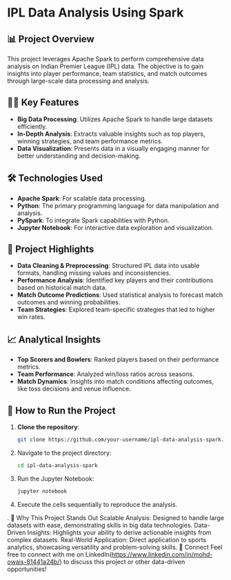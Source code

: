 # IPL Data Analysis Using Spark

## 📊 Project Overview
This project leverages Apache Spark to perform comprehensive data analysis on Indian Premier League (IPL) data. The objective is to gain insights into player performance, team statistics, and match outcomes through large-scale data processing and analysis.

## 🧑‍💻 Key Features
- **Big Data Processing**: Utilizes Apache Spark to handle large datasets efficiently.
- **In-Depth Analysis**: Extracts valuable insights such as top players, winning strategies, and team performance metrics.
- **Data Visualization**: Presents data in a visually engaging manner for better understanding and decision-making.

## 🛠️ Technologies Used
- **Apache Spark**: For scalable data processing.
- **Python**: The primary programming language for data manipulation and analysis.
- **PySpark**: To integrate Spark capabilities with Python.
- **Jupyter Notebook**: For interactive data exploration and visualization.

## 🚀 Project Highlights
- **Data Cleaning & Preprocessing**: Structured IPL data into usable formats, handling missing values and inconsistencies.
- **Performance Analysis**: Identified key players and their contributions based on historical match data.
- **Match Outcome Predictions**: Used statistical analysis to forecast match outcomes and winning probabilities.
- **Team Strategies**: Explored team-specific strategies that led to higher win rates.

## 📈 Analytical Insights
- **Top Scorers and Bowlers**: Ranked players based on their performance metrics.
- **Team Performance**: Analyzed win/loss ratios across seasons.
- **Match Dynamics**: Insights into match conditions affecting outcomes, like toss decisions and venue influence.

## 🧩 How to Run the Project
1. **Clone the repository**:
   ```bash
   git clone https://github.com/your-username/ipl-data-analysis-spark.git

2. Navigate to the project directory:
   ```bash
   cd ipl-data-analysis-spark

3. Run the Jupyter Notebook:
    ```bash
   jupyter notebook

4. Execute the cells sequentially to reproduce the analysis.

.
🌟 Why This Project Stands Out
Scalable Analysis: Designed to handle large datasets with ease, demonstrating skills in big data technologies.
Data-Driven Insights: Highlights your ability to derive actionable insights from complex datasets.
Real-World Application: Direct application to sports analytics, showcasing versatility and problem-solving skills.
🤝 Connect
Feel free to connect with me on LinkedIn(https://www.linkedin.com/in/mohd-owais-81441a24b/) to discuss this project or other data-driven opportunities!


